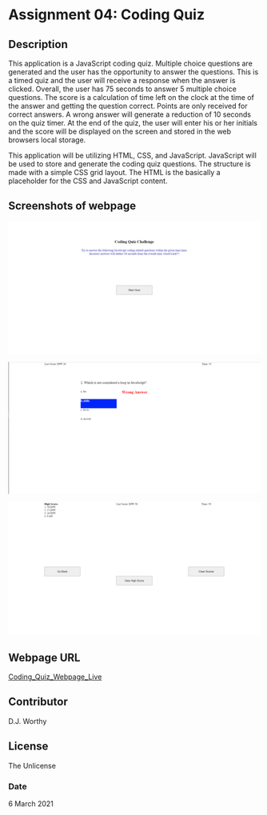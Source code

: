 # Assignment 04:  Coding Quiz

## Description
This application is a JavaScript coding quiz.  Multiple choice questions are generated and the user has the opportunity to answer the questions.  This is a timed quiz and the user will receive a response when the answer is clicked.  Overall, the user has 75 seconds to answer 5 multiple choice questions.  The score is a calculation of time left on the clock at the time of the answer and getting the question correct.  Points are only received for correct answers.  A wrong answer will generate a reduction of 10 seconds on the quiz timer.  At the end of the quiz, the user will enter his or her initials and the score will be displayed on the screen and stored in the web browsers local storage.    

This application will be utilizing HTML, CSS, and JavaScript.  JavaScript will be used to store and generate the coding quiz questions.  The structure is made with a simple CSS grid layout.  The HTML is the basically a placeholder for the CSS and JavaScript content.

## Screenshots of webpage

![Start web page](./assets/images/coding_quiz_start_screen.jpeg)

![Wrong answer page](./assets/images/coding_quiz_wrong_answer_screen.png)

![Show High Score](./assets/images/coding_quiz_end_hi_scores.jpeg)

## Webpage URL

[Coding_Quiz_Webpage_Live](https://djavanw.github.io/code_quiz)

## Contributor
D.J. Worthy

## License
The Unlicense

### Date
6 March 2021
